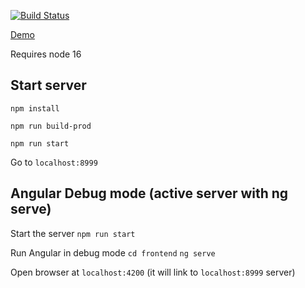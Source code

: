 [![Build Status](https://travis-ci.org/Malczewski/pointing-blackjack.svg?branch=develop)](https://travis-ci.org/Malczewski/pointing-blackjack)

[Demo]

Requires node 16

## Start server
`npm install`

`npm run build-prod`

`npm run start`

Go to `localhost:8999`

## Angular Debug mode (active server with ng serve)
Start the server
`npm run start`

Run Angular in debug mode
`cd frontend`
`ng serve`

Open browser at `localhost:4200` (it will link to `localhost:8999` server)

[//]: # (References)
[Demo]: https://pointing-blackjack.herokuapp.com/
